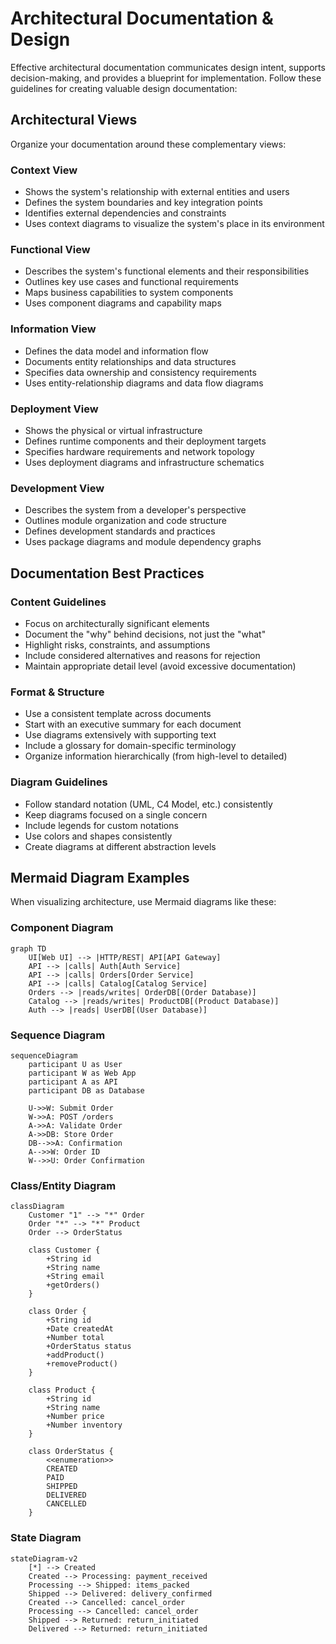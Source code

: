 # Architectural Documentation & Design

Effective architectural documentation communicates design intent, supports decision-making, and provides a blueprint for implementation. Follow these guidelines for creating valuable design documentation:

## Architectural Views

Organize your documentation around these complementary views:

### Context View
- Shows the system's relationship with external entities and users
- Defines the system boundaries and key integration points
- Identifies external dependencies and constraints
- Uses context diagrams to visualize the system's place in its environment

### Functional View
- Describes the system's functional elements and their responsibilities
- Outlines key use cases and functional requirements
- Maps business capabilities to system components
- Uses component diagrams and capability maps

### Information View
- Defines the data model and information flow
- Documents entity relationships and data structures
- Specifies data ownership and consistency requirements
- Uses entity-relationship diagrams and data flow diagrams

### Deployment View
- Shows the physical or virtual infrastructure
- Defines runtime components and their deployment targets
- Specifies hardware requirements and network topology
- Uses deployment diagrams and infrastructure schematics

### Development View
- Describes the system from a developer's perspective
- Outlines module organization and code structure
- Defines development standards and practices
- Uses package diagrams and module dependency graphs

## Documentation Best Practices

### Content Guidelines
- Focus on architecturally significant elements
- Document the "why" behind decisions, not just the "what"
- Highlight risks, constraints, and assumptions
- Include considered alternatives and reasons for rejection
- Maintain appropriate detail level (avoid excessive documentation)

### Format & Structure
- Use a consistent template across documents
- Start with an executive summary for each document
- Use diagrams extensively with supporting text
- Include a glossary for domain-specific terminology
- Organize information hierarchically (from high-level to detailed)

### Diagram Guidelines
- Follow standard notation (UML, C4 Model, etc.) consistently
- Keep diagrams focused on a single concern
- Include legends for custom notations
- Use colors and shapes consistently
- Create diagrams at different abstraction levels

## Mermaid Diagram Examples

When visualizing architecture, use Mermaid diagrams like these:

### Component Diagram
```mermaid
graph TD
    UI[Web UI] --> |HTTP/REST| API[API Gateway]
    API --> |calls| Auth[Auth Service]
    API --> |calls| Orders[Order Service]
    API --> |calls| Catalog[Catalog Service]
    Orders --> |reads/writes| OrderDB[(Order Database)]
    Catalog --> |reads/writes| ProductDB[(Product Database)]
    Auth --> |reads| UserDB[(User Database)]
```

### Sequence Diagram
```mermaid
sequenceDiagram
    participant U as User
    participant W as Web App
    participant A as API
    participant DB as Database
    
    U->>W: Submit Order
    W->>A: POST /orders
    A->>A: Validate Order
    A->>DB: Store Order
    DB-->>A: Confirmation
    A-->>W: Order ID
    W-->>U: Order Confirmation
```

### Class/Entity Diagram
```mermaid
classDiagram
    Customer "1" --> "*" Order
    Order "*" --> "*" Product
    Order --> OrderStatus
    
    class Customer {
        +String id
        +String name
        +String email
        +getOrders()
    }
    
    class Order {
        +String id
        +Date createdAt
        +Number total
        +OrderStatus status
        +addProduct()
        +removeProduct()
    }
    
    class Product {
        +String id
        +String name
        +Number price
        +Number inventory
    }
    
    class OrderStatus {
        <<enumeration>>
        CREATED
        PAID
        SHIPPED
        DELIVERED
        CANCELLED
    }
```

### State Diagram
```mermaid
stateDiagram-v2
    [*] --> Created
    Created --> Processing: payment_received
    Processing --> Shipped: items_packed
    Shipped --> Delivered: delivery_confirmed
    Created --> Cancelled: cancel_order
    Processing --> Cancelled: cancel_order
    Shipped --> Returned: return_initiated
    Delivered --> Returned: return_initiated
```